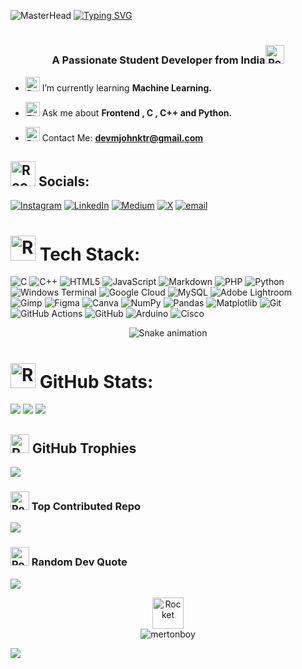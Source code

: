 ![MasterHead](https://user-images.githubusercontent.com/67194519/173735367-b75edb3b-61ec-4323-a10f-5d98e1d7b97a.gif)
[![Typing SVG](https://readme-typing-svg.demolab.com?font=Russo+One&color=&size=100&pause=1000&center=true&vCenter=true&width=2000&height=200&lines=Hi+%F0%9F%91%8B%2C+I'm+Dev+M+John;I'm+a+Student+Developer;Cyber+Security+Enthusiast;Machine+Learning+UG)](mailto:devmjohnktr@gmail.com)<h1></h1>
<h3 align="center">A Passionate Student Developer from India<img src="https://raw.githubusercontent.com/Tarikul-Islam-Anik/Animated-Fluent-Emojis/refs/heads/master/Emojis/People%20with%20professions/Man%20Technologist%20Light%20Skin%20Tone.png" alt="Rocket" width="30" height="30" /></h3> 



- <img src="https://raw.githubusercontent.com/Tarikul-Islam-Anik/Animated-Fluent-Emojis/refs/heads/master/Emojis/Objects/Books.png" alt="Rocket" width="23" height="23" /> I’m currently learning **Machine Learning.**
- <img src="https://raw.githubusercontent.com/Tarikul-Islam-Anik/Animated-Fluent-Emojis/master/Emojis/Smilies/Thought%20Balloon.png" alt="Thought Balloon" width="23" height="23" /> Ask me about **Frontend , C , C++ and Python.** <br>

- <img src="https://raw.githubusercontent.com/Tarikul-Islam-Anik/Animated-Fluent-Emojis/refs/heads/master/Emojis/Objects/E-Mail.png" alt="Rocket" width="23" height="23" /> Contact Me: **devmjohnktr@gmail.com**


## <img src="https://raw.githubusercontent.com/Tarikul-Islam-Anik/Animated-Fluent-Emojis/refs/heads/master/Emojis/Hand%20gestures/Folded%20Hands%20Light%20Skin%20Tone.png" alt="Rocket" width="40" height="40" /> Socials:
[![Instagram](https://img.shields.io/badge/Instagram-%23E4405F.svg?logo=Instagram&logoColor=white)](https://instagram.com/devmjohn) [![LinkedIn](https://img.shields.io/badge/LinkedIn-%230077B5.svg?logo=linkedin&logoColor=white)](https://linkedin.com/in/DevMJohn) [![Medium](https://img.shields.io/badge/Medium-12100E?logo=medium&logoColor=white)](https://medium.com/@devmjohn) [![X](https://img.shields.io/badge/X-black.svg?logo=X&logoColor=white)](https://x.com/devmjohn) [![email](https://img.shields.io/badge/Email-D14836?logo=gmail&logoColor=white)](mailto:devmjohnktr@gmail.com) 

# <img src="https://raw.githubusercontent.com/Tarikul-Islam-Anik/Animated-Fluent-Emojis/refs/heads/master/Emojis/Objects/Laptop.png" alt="Rocket" width="40" height="40" /> Tech Stack:
![C](https://img.shields.io/badge/c-%2300599C.svg?style=flat&logo=c&logoColor=white) ![C++](https://img.shields.io/badge/c++-%2300599C.svg?style=flat&logo=c%2B%2B&logoColor=white) ![HTML5](https://img.shields.io/badge/html5-%23E34F26.svg?style=flat&logo=html5&logoColor=white) ![JavaScript](https://img.shields.io/badge/javascript-%23323330.svg?style=flat&logo=javascript&logoColor=%23F7DF1E) ![Markdown](https://img.shields.io/badge/markdown-%23000000.svg?style=flat&logo=markdown&logoColor=white) ![PHP](https://img.shields.io/badge/php-%23777BB4.svg?style=flat&logo=php&logoColor=white) ![Python](https://img.shields.io/badge/python-3670A0?style=flat&logo=python&logoColor=ffdd54) ![Windows Terminal](https://img.shields.io/badge/Windows%20Terminal-%234D4D4D.svg?style=flat&logo=windows-terminal&logoColor=white) ![Google Cloud](https://img.shields.io/badge/GoogleCloud-%234285F4.svg?style=flat&logo=google-cloud&logoColor=white) ![MySQL](https://img.shields.io/badge/mysql-4479A1.svg?style=flat&logo=mysql&logoColor=white) ![Adobe Lightroom](https://img.shields.io/badge/Adobe%20Lightroom-31A8FF.svg?style=flat&logo=Adobe%20Lightroom&logoColor=white) ![Gimp](https://img.shields.io/badge/Gimp-657D8B?style=flat&logo=gimp&logoColor=FFFFFF) ![Figma](https://img.shields.io/badge/figma-%23F24E1E.svg?style=flat&logo=figma&logoColor=white) ![Canva](https://img.shields.io/badge/Canva-%2300C4CC.svg?style=flat&logo=Canva&logoColor=white) ![NumPy](https://img.shields.io/badge/numpy-%23013243.svg?style=flat&logo=numpy&logoColor=white) ![Pandas](https://img.shields.io/badge/pandas-%23150458.svg?style=flat&logo=pandas&logoColor=white) ![Matplotlib](https://img.shields.io/badge/Matplotlib-%23ffffff.svg?style=flat&logo=Matplotlib&logoColor=black) ![Git](https://img.shields.io/badge/git-%23F05033.svg?style=flat&logo=git&logoColor=white) ![GitHub Actions](https://img.shields.io/badge/github%20actions-%232671E5.svg?style=flat&logo=githubactions&logoColor=white) ![GitHub](https://img.shields.io/badge/github-%23121011.svg?style=flat&logo=github&logoColor=white) ![Arduino](https://img.shields.io/badge/-Arduino-00979D?style=flat&logo=Arduino&logoColor=white) ![Cisco](https://img.shields.io/badge/cisco-%23049fd9.svg?style=flat&logo=cisco&logoColor=black)
<div align="center">
  <img src="https://profile-readme-generator.com/assets/snake.svg" alt="Snake animation" />
</div>

# <img src="https://raw.githubusercontent.com/Tarikul-Islam-Anik/Animated-Fluent-Emojis/refs/heads/master/Emojis/Objects/Bar%20Chart.png" alt="Rocket" width="40" height="40" /> GitHub Stats:
![](https://github-readme-stats.vercel.app/api?username=Devmjohn&theme=dark&hide_border=false&include_all_commits=true&count_private=false)
![](https://nirzak-streak-stats.vercel.app/?user=Devmjohn&theme=dark&hide_border=false)
![](https://github-readme-stats.vercel.app/api/top-langs/?username=Devmjohn&theme=dark&hide_border=false&include_all_commits=true&count_private=false&layout=compact)

## <img src="https://raw.githubusercontent.com/Tarikul-Islam-Anik/Animated-Fluent-Emojis/master/Emojis/Travel%20and%20places/Star.png" alt="Rocket" width="30" height="30" /> GitHub Trophies
![](https://github-profile-trophy.vercel.app/?username=Devmjohn&theme=radical&no-frame=false&no-bg=true&margin-w=4)

### <img src="https://raw.githubusercontent.com/Tarikul-Islam-Anik/Animated-Fluent-Emojis/master/Emojis/Travel%20and%20places/Rocket.png" alt="Rocket" width="30" height="30" /> Top Contributed Repo
![](https://github-contributor-stats.vercel.app/api?username=Devmjohn&limit=5&theme=dark&combine_all_yearly_contributions=true)
### <img src="https://raw.githubusercontent.com/Tarikul-Islam-Anik/Animated-Fluent-Emojis/refs/heads/master/Emojis/Hand%20gestures/Writing%20Hand%20Light%20Skin%20Tone.png" alt="Rocket" width="30" height="30" /> Random Dev Quote
![](https://quotes-github-readme.vercel.app/api?type=horizontal&theme=dark)
<p align="center"> <img src="https://raw.githubusercontent.com/Tarikul-Islam-Anik/Animated-Fluent-Emojis/master/Emojis/Hand%20gestures/Eyes.png" alt="Rocket" width="50" height="50" /><br><img src="https://komarev.com/ghpvc/?username=Devmjohn&label=Profile%20views&color=0e75b6&style=flat" alt="mertonboy" /> </p>
<img src="https://raw.githubusercontent.com/Trilokia/Trilokia/379277808c61ef204768a61bbc5d25bc7798ccf1/bottom_header.svg" />
